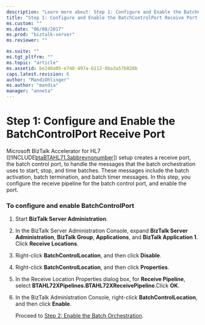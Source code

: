 ```yaml
---
description: "Learn more about: Step 1: Configure and Enable the BatchControlPort Receive Port"
title: "Step 1: Configure and Enable the BatchControlPort Receive Port | Microsoft Docs"
ms.custom: ""
ms.date: "06/08/2017"
ms.prod: "biztalk-server"
ms.reviewer: ""

ms.suite: ""
ms.tgt_pltfrm: ""
ms.topic: "article"
ms.assetid: be248a05-e740-497a-b112-8ba3a57b020b
caps.latest.revision: 6
author: "MandiOhlinger"
ms.author: "mandia"
manager: "anneta"
---
```

# Step 1: Configure and Enable the BatchControlPort Receive Port
Microsoft BizTalk Accelerator for HL7 ([!INCLUDE[btaBTAHL71.3abbrevnonumber](../../includes/btabtahl71-3abbrevnonumber-md.md)]) setup creates a receive port, the batch control port, to handle the messages that the batch orchestration uses to start, stop, and time batches. These messages include the batch activation, batch termination, and batch timer messages. In this step, you configure the receive pipeline for the batch control port, and enable the port.  
  
### To configure and enable BatchControlPort  
  
1. Start **BizTalk Server Administration**.  
  
2. In the BizTalk Server Administration Console, expand **BizTalk Server Administration**, **BizTalk Group**, **Applications**, and **BizTalk Application 1**. Click **Receive Locations**.  
  
3. Right-click **BatchControlLocation**, and then click **Disable**.  
  
4. Right-click **BatchControlLocation**, and then click **Properties**.  
  
5. In the Receive Location Properties dialog box, for **Receive Pipeline**, select **BTAHL72XPipelines.BTAHL72XReceivePipeline**.Click **OK**.  
  
6. In the BizTalk Administration Console, right-click **BatchControlLocation**, and then click **Enable**.  
  
   Proceed to [Step 2: Enable the Batch Orchestration](../../adapters-and-accelerators/accelerator-hl7/step-2-enable-the-batch-orchestration.md).
